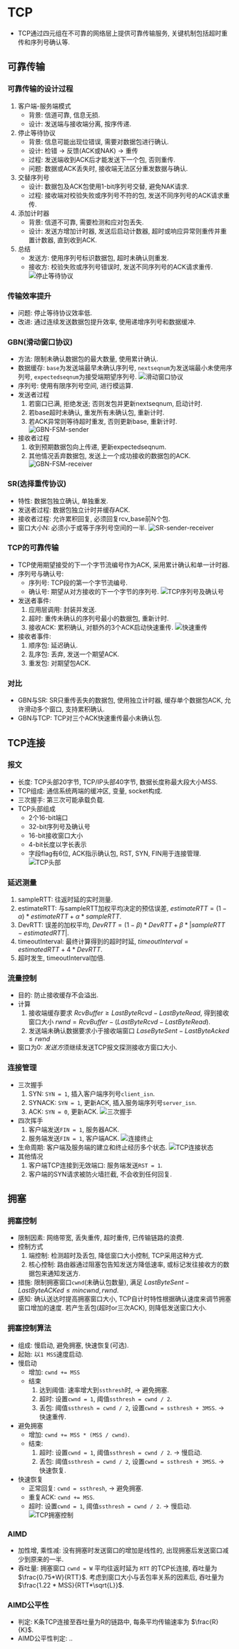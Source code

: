 # TCP
   - TCP通过四元组在不可靠的网络层上提供可靠传输服务, 关键机制包括超时重传和序列号确认等.

## 可靠传输

### 可靠传输的设计过程
   1. 客户端-服务端模式
      - 背景: 信道可靠, 信息无损.
      - 设计: 发送端与接收端分离, 按序传递.
   2. 停止等待协议
      - 背景: 信息可能出现位错误, 需要对数据包进行确认.
      - 设计: 检错 -> 反馈(ACK或NAK) -> 重传
      - 过程: 发送端收到ACK后才能发送下一个包, 否则重传.
      - 问题: 数据或ACK丢失时, 接收端无法区分重发数据与确认.
   3. 交替序列号
      - 设计: 数据包及ACK包使用1-bit序列号交替, 避免NAK请求.
      - 过程: 接收端对校验失败或序列号不符的包, 发送不同序列号的ACK请求重传.
   4. 添加计时器
      - 背景: 信道不可靠, 需要检测和应对包丢失.
      - 设计: 发送方增加计时器, 发送后启动计数器, 超时或响应异常则重传并重置计数器, 直到收到ACK.
   5. 总结
      - 发送方: 使用序列号标识数据包, 超时未确认则重发.
      - 接收方: 校验失败或序列号错误时, 发送不同序列号的ACK请求重传.
   ![停止等待协议](pic/stop-and-wait-protocol.png)

### 传输效率提升
   - 问题: 停止等待协议效率低.
   - 改进: 通过连续发送数据包提升效率, 使用递增序列号和数据缓冲.

### GBN(滑动窗口协议)
   - 方法: 限制未确认数据包的最大数量, 使用累计确认.
   - 数据缓存: `base`为发送端最早未确认序列号, `nextseqnum`为发送端最小未使用序列号, `expectedseqnum`为接受端期望序列号.
   ![滑动窗口协议](pic/GBN-sender-view.png)
   - 序列号: 使用有限序列号空间, 进行模运算.
   - 发送者过程
      1. 若窗口已满, 拒绝发送; 否则发包并更新nextseqnum, 启动计时.
      2. 若base超时未确认, 重发所有未确认包, 重新计时.
      3. 若ACK异常则等待超时重发, 否则更新base, 重新计时.
   ![GBN-FSM-sender](pic/GBN-FSM-sender.png)
   - 接收者过程
      1. 收到预期数据包向上传递, 更新expectedseqnum.
      2. 其他情况丢弃数据包, 发送上一个成功接收的数据包的ACK.
   ![GBN-FSM-receiver](pic/GBN-FSM-receiver.png)

### SR(选择重传协议)
   - 特性: 数据包独立确认, 单独重发.
   - 发送者过程: 数据包独立计时并缓存ACK.
   - 接收者过程: 允许累积回复, 必须回复rcv_base前N个包.
   - 窗口大小N: 必须小于或等于序列号空间的一半.
   ![SR-sender-receiver](pic/SR-sender-receiver.png)

### TCP的可靠传输
   - TCP使用期望接受的下一个字节流编号作为ACK, 采用累计确认和单一计时器.
   - 序列号与确认号:
      - 序列号: TCP段的第一个字节流编号.
      - 确认号: 期望从对方接收的下一个字节的序列号.
      ![TCP序列号及确认号](pic/TCP-sequence-acknowledge.png)
   - 发送者事件:
      1. 应用层调用: 封装并发送.
      2. 超时: 重传未确认的序列号最小的数据包, 重新计时.
      3. 接收ACK: 累积确认, 对额外的3个ACK启动快速重传.
      ![快速重传](pic/TCP-fast-retransmit.png)
   - 接收者事件:
      1. 顺序包: 延迟确认.
      1. 乱序包: 丢弃, 发送一个期望ACK.
      2. 重发包: 对期望包ACK.

### 对比
   - GBN与SR: SR只重传丢失的数据包, 使用独立计时器, 缓存单个数据包ACK, 允许滑动多个窗口, 支持累积确认.
   - GBN与TCP: TCP对三个ACK快速重传最小未确认包.

## TCP连接

### 报文
   - 长度: TCP头部20字节, TCP/IP头部40字节, 数据长度称最大段大小MSS.
   - TCP组成: 通信系统两端的缓冲区, 变量, socket构成.
   - 三次握手: 第三次可能承载负载.
   - TCP头部组成
      - 2个16-bit端口
      - 32-bit序列号及确认号
      - 16-bit接收窗口大小
      - 4-bit长度以字长表示
      - 字段flag有6位, ACK指示确认包, RST, SYN, FIN用于连接管理.
      ![TCP头部](pic/TCP-header.png)

### 延迟测量
   1. sampleRTT: 往返时延的实时测量.
   2. estimateRTT: 与sampleRTT加权平均决定的预估误差, $estimateRTT = (1 - \alpha) * estimateRTT + \alpha * sampleRTT$.
   3. DevRTT: 误差的加权平均, $DevRTT = (1 - \beta) * DevRTT + \beta * |sampleRTT - estimatedRTT|$.
   4. timeoutInterval: 最终计算得到的超时时延, $timeoutInterval = estimatedRTT + 4 * DevRTT$.
   5. 超时发生, timeoutInterval加倍.

### 流量控制
   - 目的: 防止接收缓存不会溢出.
   - 计算
      1. 接收端缓存要求 $RcvBuffer \geq LastByteRcvd - LastByteRead$, 得到接收窗口大小 $rwnd = RcvBuffer - (LastByteRcvd - LastByteRead)$.
      2. 发送端未确认数据要求小于接收端窗口 $LaseByteSent - LastByteAcked \leq rwnd$
   - 窗口为0: *发送方*须继续发送TCP报文探测接收方窗口大小.

### 连接管理
   - 三次握手
      1. SYN: `SYN = 1`, 插入客户端序列号`client_isn`.
      2. SYNACK: `SYN = 1`, 更新ACK, 插入服务端序列号`server_isn`.
      3. ACK: `SYN = 0`, 更新ACK.
   ![三次握手](pic/TCP-3-handshake.png)
   - 四次挥手
      1. 客户端发送`FIN = 1`, 服务器ACK.
      2. 服务端发送`FIN = 1`, 客户端ACK.
   ![连接终止](pic/TCP-FIN.png)
   - 生命周期: 客户端及服务端的建立和终止经历多个状态.
   ![TCP连接状态](pic/TCP-connect-state.png)
   - 其他情况
      1. 客户端TCP连接到无效端口: 服务端发送`RST = 1`.
      2. 客户端的SYN请求被防火墙拦截, 不会收到任何回复.

## 拥塞

### 拥塞控制
   - 限制因素: 网络带宽, 丢失重传, 超时重传, 已传输链路的浪费.
   - 控制方式
      1. 端控制: 检测超时及丢包, 降低窗口大小控制, TCP采用这种方式.
      2. 核心控制: 路由器通过阻塞包告知发送方降低速率, 或标记发往接收方的数据包来通知发送方.
   - 措施: 限制拥塞窗口`cwnd`(未确认包数量), 满足 $LastByteSent - LastByteACKed \leq min{cwnd, rwnd}$.
   - 感知: 确认送达时提高拥塞窗口大小, TCP自计时特性根据确认速度来调节拥塞窗口增加的速度. 若产生丢包(超时or三次ACK), 则降低发送窗口大小.

### 拥塞控制算法
   - 组成: 慢启动, 避免拥塞, 快速恢复(可选).
   - 起始: 以`1 MSS`速度启动.
   - 慢启动
      - 增加: `cwnd += MSS`
      - 结束
         1. 达到阈值: 速率增大到`ssthresh`时, -> 避免拥塞.
         2. 超时: 设置`cwnd = 1`, 阈值`ssthresh = cwnd / 2`.
         3. 丢包: 阈值`ssthresh = cwnd / 2`, 设置`cwnd = ssthresh + 3MSS`. -> 快速重传.
   - 避免拥塞
      - 增加: `cwnd += MSS * (MSS / cwnd)`.
      - 结束:
         1. 超时: 设置`cwnd = 1`, 阈值`ssthresh = cwnd / 2`. -> 慢启动.
         2. 丢包: 阈值`ssthresh = cwnd / 2`, 设置`cwnd = ssthresh + 3MSS`. -> 快速恢复.
   - 快速恢复
      - 正常回复: `cwnd = ssthresh`, -> 避免拥塞.
      - 重复ACK: `cwnd += MSS`.
      - 超时: 设置`cwnd = 1`, 阈值`ssthresh = cwnd / 2`. -> 慢启动.
   ![TCP拥塞控制](pic/TCP-congestion-control.png)

### AIMD
   - 加性增, 乘性减: 没有拥塞时发送窗口的增加是线性的, 出现拥塞后发送窗口减少到原来的一半.
   - 吞吐量: 拥塞窗口 `cwnd = W` 平均往返时延为 `RTT` 的TCP长连接, 吞吐量为 $\frac{0.75*W}{RTT}$. 考虑到窗口大小与丢包率关系的因素后, 吞吐量为 $\frac{1.22 * MSS}{RTT*\sqrt{L}}$.

### AIMD公平性
   - 判定: K条TCP连接至吞吐量为R的链路中, 每条平均传输速率为 $\frac{R}{K}$.
   - AIMD公平性判定: ..